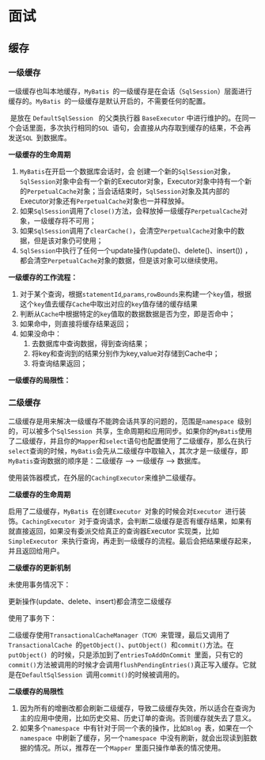 # 面试

## 缓存

### 一级缓存

​		一级缓存也叫本地缓存，`MyBatis `的一级缓存是在会话（`SqlSession`）层面进行缓存的。`MyBatis `的一级缓存是默认开启的，不需要任何的配置。

​		是放在 `DefaultSqlSession ` 的父类执行器 `BaseExecutor` 中进行维护的。在同一个会话里面，多次执行相同的`SQL `语句，会直接从内存取到缓存的结果，不会再发送`SQL `到数据库。

**一级缓存的生命周期**

1. `MyBatis`在开启一个数据库会话时，会 创建一个新的`SqlSession`对象，`SqlSession`对象中会有一个新的Executor对象，Executor对象中持有一个新的`PerpetualCache`对象；当会话结束时，`SqlSession`对象及其内部的Executor对象还有`PerpetualCache`对象也一并释放掉。
2. 如果`SqlSession`调用了`close()`方法，会释放掉一级缓存`PerpetualCache`对象，一级缓存将不可用；
3. 如果`SqlSession`调用了`clearCache()`，会清空`PerpetualCache`对象中的数据，但是该对象仍可使用；
4. `SqlSession`中执行了任何一个update操作(update()、delete()、insert()) ，都会清空`PerpetualCache`对象的数据，但是该对象可以继续使用。

**一级缓存的工作流程：**

1. 对于某个查询，根据`statementId`,`params`,`rowBounds`来构建一个`key`值，根据这个`key`值去缓存`Cache`中取出对应的`key`值存储的缓存结果
2. 判断从`Cache`中根据特定的`key`值取的数据数据是否为空，即是否命中；
3. 如果命中，则直接将缓存结果返回；
4. 如果没命中：
   1. 去数据库中查询数据，得到查询结果；
   2. 将key和查询到的结果分别作为key,value对存储到Cache中；
   3. 将查询结果返回；



**一级缓存的局限性：**





### 二级缓存

​		二级缓存是用来解决一级缓存不能跨会话共享的问题的，范围是`namespace `级别的，可以被多个`SqlSession `共享，生命周期和应用同步。如果你的`MyBatis`使用了二级缓存，并且你的`Mapper`和`select`语句也配置使用了二级缓存，那么在执行`select`查询的时候，`MyBatis`会先从二级缓存中取输入，其次才是一级缓存，即`MyBatis`查询数据的顺序是：二级缓存   —> 一级缓存 —> 数据库。

​		使用装饰器模式，在外层的`CachingExecutor`来维护二级缓存。



**二级缓存的生命周期**

​		启用了二级缓存，`MyBatis `在创建`Executor `对象的时候会对`Executor `进行装饰。`CachingExecutor `对于查询请求，会判断二级缓存是否有缓存结果，如果有就直接返回，如果没有委派交给真正的查询器Executor 实现类，比如`SimpleExecutor `来执行查询，再走到一级缓存的流程。最后会把结果缓存起来，并且返回给用户。



**二级缓存的更新机制**

未使用事务情况下：

更新操作(update、delete、insert)都会清空二级缓存

使用了事务下：

二级缓存使用`TransactionalCacheManager（TCM）`来管理，最后又调用了`TransactionalCache `的`getObject()`、`putObject() `和`commit()`方法。在`putObject() `的时候，只是添加到了`entriesToAddOnCommit `里面，只有它的`commit()`方法被调用的时候才会调用`flushPendingEntries()`真正写入缓存。它就是在`DefaultSqlSession `调用`commit()`的时候被调用的。

**二级缓存的局限性**

1. 因为所有的增删改都会刷新二级缓存，导致二级缓存失效，所以适合在查询为主的应用中使用，比如历史交易、历史订单的查询。否则缓存就失去了意义。
2. 如果多个`namespace `中有针对于同一个表的操作，比如`Blog `表，如果在一个`namespace `中刷新了缓存，另一个`namespace `中没有刷新，就会出现读到脏数据的情况。所以，推荐在一个`Mapper `里面只操作单表的情况使用。